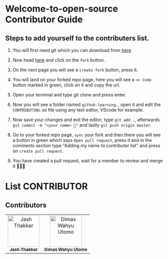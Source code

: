 # Welcome-to-open-source Contributor Guide

## Steps to add yourself to the contributers list.

1) You will first need git which you can download from [here](https://git-scm.com/downloads).

2) Now head [here](https://github.com/JashT14/People-s-Innovation-Hacktoberfest-2025) and click on the `fork` button.

3) On the next page you will see a `create fork` button, press it.

4) You will land on your forked repo page, here you will see a `<> Code` button marked in green, click on it and copy the url.

5) Open your terminal and type git clone <url you copied> and press enter.

6) Now you will see a folder named `github-learning.`, open it and edit the `CONTRIBUTING.md` file using any text editor, VScode for example.

7) Now save your changes and exit the editor, type `git add .`, afterwards `git commit -m "<your name> 🚀"` and lastly `git push origin master`.

8) Go to your forked repo page, `sync` your fork and then there you will see a button in green which says `Open pull request`, press it and in the comments section type "Adding my name to contributer list" and press on `create pull request`.

9) You have created a pull request, wait for a member to review and merge it 🚀🚀🚀

# List CONTRIBUTOR
## Contributors

<table>
    <tbody>
        <tr>
        <td align="center">
                <a href="https://github.com/JashT14/">
                    <img src="https://avatars.githubusercontent.com/u/86123342?v=4" width="100px;"
                        alt="Jash Thakkar" />
                    <br />
                    <sub>
                        <b>Jash Thakkar</b>
                    </sub>
                </a>
            </td>
            <td align="center">
                <a href="https://github.com/dimaswahyu-official/">
                    <img src="https://avatars.githubusercontent.com/u/72015832?v=4" width="100px;"
                        alt="Dimas Wahyu Utomo" />
                    <br />
                    <sub>
                        <b>Dimas Wahyu Utomo</b>
                    </sub>
                </a>
            </td>
            <!-- add your contribution below here -->
        </tr>
    </tbody>
</table>


